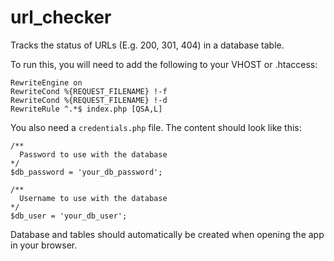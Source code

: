 # url_checker
Tracks the status of URLs (E.g. 200, 301, 404) in a database table.

To run this, you will need to add the following to your VHOST or .htaccess:
```
RewriteEngine on
RewriteCond %{REQUEST_FILENAME} !-f
RewriteCond %{REQUEST_FILENAME} !-d
RewriteRule ^.*$ index.php [QSA,L]
```

You also need a `credentials.php` file. The content should look like this:

```
/**
  Password to use with the database
*/
$db_password = 'your_db_password';

/**
  Username to use with the database
*/
$db_user = 'your_db_user';

```

Database and tables should automatically be created when opening the app in your browser.



